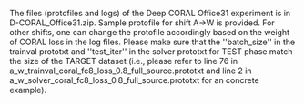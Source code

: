 The files (protofiles and logs) of the Deep CORAL Office31 experiment is in D-CORAL_Office31.zip. Sample protofile for shift A->W is provided. For other shifts, one can change the protofile accordingly based on the weight of CORAL loss in the log files. Please make sure that the ''batch_size'' in the trainval prototxt and ''test_iter'' in the solver prototxt for TEST phase match the size of the TARGET dataset (i.e., please refer to line 76 in a_w_trainval_coral_fc8_loss_0.8_full_source.prototxt and line 2 in a_w_solver_coral_fc8_loss_0.8_full_source.prototxt for an concrete example).
